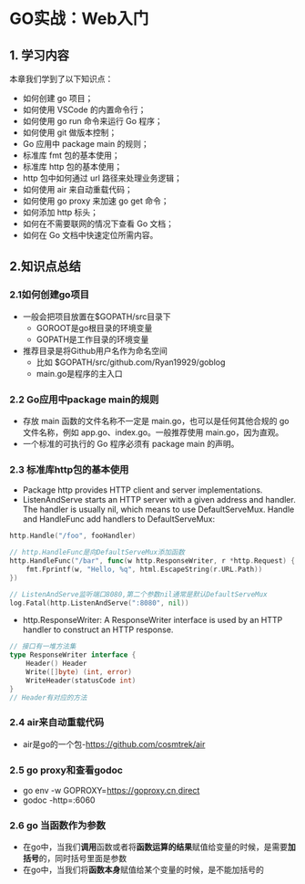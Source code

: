 # GO实战：Web入门

## 1. 学习内容

本章我们学到了以下知识点：

- 如何创建 go 项目；
- 如何使用 VSCode 的内置命令行；
- 如何使用 go run 命令来运行 Go 程序；
- 如何使用 git 做版本控制；
- Go 应用中 package main 的规则；
- 标准库 fmt 包的基本使用；
- 标准库 http 包的基本使用；
- http 包中如何通过 url 路径来处理业务逻辑；
- 如何使用 air 来自动重载代码；
- 如何使用 go proxy 来加速 go get 命令；
- 如何添加 http 标头；
- 如何在不需要联网的情况下查看 Go 文档；
- 如何在 Go 文档中快速定位所需内容。

## 2.知识点总结

### 2.1如何创建go项目

- 一般会把项目放置在$GOPATH/src目录下
  - GOROOT是go根目录的环境变量
  - GOPATH是工作目录的环境变量
- 推荐目录是将Github用户名作为命名空间
  - 比如 $GOPATH/src/github.com/Ryan19929/goblog
  - main.go是程序的主入口

### 2.2 Go应用中package main的规则

- 存放 main 函数的文件名称不一定是 main.go，也可以是任何其他合规的 go 文件名称，例如 app.go、index.go。一般推荐使用 main.go，因为直观。
- 一个标准的可执行的 Go 程序必须有 package main 的声明。

### 2.3 标准库http包的基本使用

- Package http provides HTTP client and server implementations.
- ListenAndServe starts an HTTP server with a given address and handler. The handler is usually nil, which means to use DefaultServeMux. Handle and HandleFunc add handlers to DefaultServeMux:

```go
http.Handle("/foo", fooHandler)

// http.HandleFunc是向DefaultServeMux添加函数
http.HandleFunc("/bar", func(w http.ResponseWriter, r *http.Request) {
	fmt.Fprintf(w, "Hello, %q", html.EscapeString(r.URL.Path))
})

// ListenAndServe监听端口8080,第二个参数nil通常是默认DefaultServeMux
log.Fatal(http.ListenAndServe(":8080", nil)) 
```

- http.ResponseWriter: A ResponseWriter interface is used by an HTTP handler to construct an HTTP response.

```go
// 接口有一堆方法集
type ResponseWriter interface {
    Header() Header
    Write([]byte) (int, error)
    WriteHeader(statusCode int)
}
// Header有对应的方法
```

### 2.4 air来自动重载代码

- air是go的一个包-https://github.com/cosmtrek/air

### 2.5 go proxy和查看godoc

- go env -w GOPROXY=https://goproxy.cn,direct
- godoc -http=:6060

### 2.6 go 当函数作为参数
- 在go中，当我们**调用**函数或者将**函数运算的结果**赋值给变量的时候，是需要**加括号**的，同时括号里面是参数
- 在go中，当我们将**函数本身**赋值给某个变量的时候，是不能加括号的